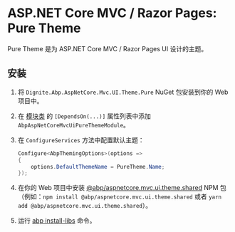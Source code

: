 # ASP.NET Core MVC / Razor Pages: Pure Theme

Pure Theme 是为 ASP.NET Core MVC / Razor Pages UI 设计的主题。

## 安装

1. 将 `Dignite.Abp.AspNetCore.Mvc.UI.Theme.Pure` NuGet 包安装到你的 Web 项目中。
2. 在 [模块类](https://docs.abp.io/en/abp/latest/Module-Development-Basics) 的 `[DependsOn(...)]` 属性列表中添加 `AbpAspNetCoreMvcUiPureThemeModule`。
3. 在 `ConfigureServices` 方法中配置默认主题：

    ```csharp
    Configure<AbpThemingOptions>(options =>
    {
        options.DefaultThemeName = PureTheme.Name;
    });
    ```

4. 在你的 Web 项目中安装 [@abp/aspnetcore.mvc.ui.theme.shared](https://www.npmjs.com/package/@abp/aspnetcore.mvc.ui.theme.shared) NPM 包（例如：`npm install @abp/aspnetcore.mvc.ui.theme.shared` 或者 `yarn add @abp/aspnetcore.mvc.ui.theme.shared`）。
5. 运行 [abp install-libs](https://docs.abp.io/en/abp/latest/CLI#install-libs) 命令。